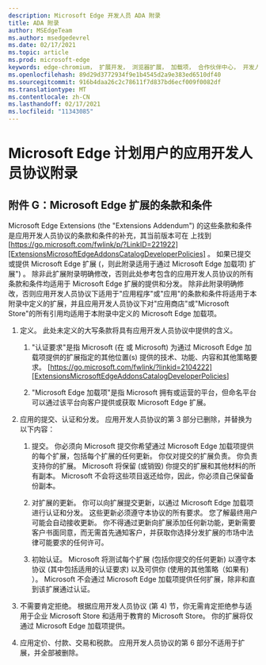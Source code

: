```yaml
---
description: Microsoft Edge 开发人员 ADA 附录
title: ADA 附录
author: MSEdgeTeam
ms.author: msedgedevrel
ms.date: 02/17/2021
ms.topic: article
ms.prod: microsoft-edge
keywords: edge-chromium， 扩展开发， 浏览器扩展， 加载项， 合作伙伴中心， 开发人员
ms.openlocfilehash: 89d29d3772934f9e1b4545d2a9e383ed6510df40
ms.sourcegitcommit: 916b4daa26c2c78611f7d837bd6ecf009f0082df
ms.translationtype: MT
ms.contentlocale: zh-CN
ms.lasthandoff: 02/17/2021
ms.locfileid: "11343085"
---
```

# Microsoft Edge 计划用户的应用开发人员协议附录  

##  <a name="exhibit-g:-terms-and-conditions-for-microsoft-edge-extensions"></a>附件 G：Microsoft Edge 扩展的条款和条件  

Microsoft Edge Extensions \(the "Extensions Addendum"\) 的这些条款和条件是应用开发人员协议的条款和条件的补充，其当前版本可在 上找到 [https://go.microsoft.com/fwlink/p/?LinkID=221922][ExtensionsMicrosoftEdgeAddonsCatalogDeveloperPolicies] 。  如果已提交或提供 Microsoft Edge 扩展 \(，则此附录适用于通过 Microsoft Edge 加载项) 扩展"\) 。  除非此扩展附录明确修改，否则此处参考包含的应用开发人员协议的所有条款和条件均适用于 Microsoft Edge 扩展的提供和分发。  除非此附录明确修改，否则应用开发人员协议下适用于"应用程序"或"应用"的条款和条件将适用于本附录中定义的扩展，并且应用开发人员协议下对"应用商店"或"Microsoft Store"的所有引用均适用于本附录中定义的 Microsoft Edge 加载项。  

1.  定义。  此处未定义的大写条款将具有应用开发人员协议中提供的含义。  

    1.  "认证要求"是指 Microsoft \(在 或 Microsoft\) 为通过 Microsoft Edge 加载项提供的扩展指定的其他位置\(s\) 提供的技术、功能、内容和其他策略要求。 [https://go.microsoft.com/fwlink/?linkid=2104222][ExtensionsMicrosoftEdgeAddonsCatalogDeveloperPolicies]  

    1.  "Microsoft Edge 加载项"是指 Microsoft 拥有或运营的平台，但命名平台可以通过该平台向客户提供或获取 Microsoft Edge 扩展。

1.  应用的提交、认证和分发。  应用开发人员协议的第 3 部分已删除，并替换为以下内容：  

    1.  提交。  你必须向 Microsoft 提交你希望通过 Microsoft Edge 加载项提供的每个扩展，包括每个扩展的任何更新。  你仅对提交的扩展负责。  你负责支持你的扩展。  Microsoft 将保留 \(或销毁) 你提交的扩展和其他材料的所有副本。  Microsoft 不会将这些项目返还给你，因此，你必须自己保留备份副本。  

    1.  对扩展的更新。  你可以向扩展提交更新，以通过 Microsoft Edge 加载项进行认证和分发。  这些更新必须遵守本协议的所有要求。  您了解最终用户可能会自动接收更新。  你不得通过更新向扩展添加任何新功能，更新需要客户书面同意，而无需首先通知客户，并获取你选择分发扩展的市场中法律可能要求的任何许可。  

    1.  初始认证。  Microsoft 将测试每个扩展 \(包括你提交的任何更新\) 以遵守本协议 \(其中包括适用的认证要求\) 以及可供你 \(使用的其他策略（如果有) ）。  Microsoft 不会通过 Microsoft Edge 加载项提供任何扩展，除非和直到该扩展通过认证。  

1.  不需要肯定拒绝。  根据应用开发人员协议 (第 4\) 节，你无需肯定拒绝参与适用于企业 Microsoft Store 和适用于教育的 Microsoft Store。  你的扩展将仅通过 Microsoft Edge 加载项提供。  

1.  应用定价、付款、交易和税款。  应用开发人员协议的第 6 部分不适用于扩展，并全部被删除。  

<!-- links -->  

[ExtensionsMicrosoftEdgeAddonsCatalogDeveloperPolicies]: ./developer-policies.md "Microsoft Edge 加载项存储开发人员策略|Microsoft Docs"  
